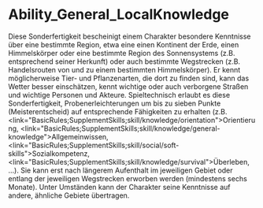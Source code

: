 # Ability_General_LocalKnowledge

Diese Sonderfertigkeit bescheinigt einem Charakter besondere Kenntnisse über eine bestimmte Region, etwa eine einen Kontinent der Erde, einen Himmelskörper oder eine bestimmte Region des Sonnensystems (z.B. entsprechend seiner Herkunft) oder auch bestimmte Wegstrecken (z.B. Handelsrouten von und zu einem bestimmten Himmelskörper). Er kennt möglicherweise Tier- und Pflanzenarten, die dort zu finden sind, kann das Wetter besser einschätzen, kennt wichtige oder auch verborgene Straßen und wichtige Personen und Akteure. Spieltechnisch erlaubt es diese Sonderfertigkeit, Probenerleichterungen um bis zu sieben Punkte (Meisterentscheid) auf entsprechende Fähigkeiten zu erhalten (z.B. <link="BasicRules;SupplementSkills;skill/knowledge/orientation">Orientierung</link>, <link="BasicRules;SupplementSkills;skill/knowledge/general-knowledge">Allgemeinwissen</link>, <link="BasicRules;SupplementSkills;skill/social/soft-skills">Sozialkompetenz</link>, <link="BasicRules;SupplementSkills;skill/knowledge/survival">Überleben</link>, …). Sie kann erst nach längerem Aufenthalt im jeweiligen Gebiet oder entlang der jeweiligen Wegstrecken erworben werden (mindestens sechs Monate). Unter Umständen kann der Charakter seine Kenntnisse auf andere, ähnliche Gebiete übertragen.
